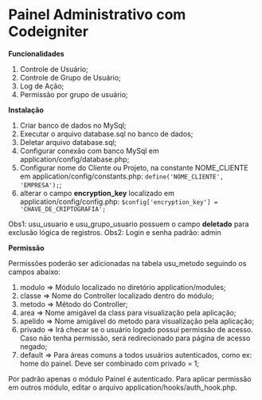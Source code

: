 Painel Administrativo com Codeigniter
=====================

**Funcionalidades**

1. Controle de Usuário;
2. Controle de Grupo de Usuário;
3. Log de Ação;
4. Permissão por grupo de usuário;

**Instalação**

1. Criar banco de dados no MySql;
2. Executar o arquivo database.sql no banco de dados;
3. Deletar arquivo database.sql;
4. Configurar conexão com banco MySql em application/config/database.php;
5. Configurar nome do Cliente ou Projeto, na constante NOME_CLIENTE em application/config/constants.php: `define('NOME_CLIENTE', 'EMPRESA');`;
6. alterar o campo **encryption_key** localizado em application/config/config.php: `$config['encryption_key'] = 'CHAVE_DE_CRIPTOGRAFIA';`

Obs1: usu_usuario e usu_grupo_usuario possuem o campo **deletado** para exclusão lógica de registros.
Obs2: Login e senha padrão: admin

**Permissão**

Permissões poderão ser adicionadas na tabela usu_metodo seguindo os campos abaixo:

1. modulo => Módulo localizado no diretório application/modules;
2. classe => Nome do Controller localizado dentro do módulo;
3. metodo => Método do Controller;
4. area => Nome amigável da class para visualização pela aplicação;
5. apelido => Nome amigável do metodo para visualização pela aplicação;
6. privado => Irá checar se o usuário logado possui permissão de acesso. Caso não tenha permissão, será redirecionado para página de acesso negado;
7. default => Para áreas comuns a todos usuários autenticados, como ex: home do painel. Deve ser combinado com privado = 1;

Por padrão apenas o módulo Painel é autenticado. Para aplicar permissão em outros módulo, editar o arquivo application/hooks/auth_hook.php.
